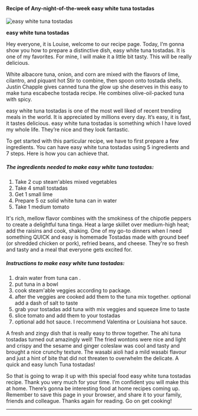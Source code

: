             

#### Recipe of Any-night-of-the-week easy white tuna tostadas

![easy  white tuna tostadas](https://img-global.cpcdn.com/recipes/58482320/751x532cq70/easy-white-tuna-tostadas-recipe-main-photo.jpg)

**easy white tuna tostadas**

Hey everyone, it is Louise, welcome to our recipe page. Today, I’m gonna show you how to prepare a distinctive dish, easy white tuna tostadas. It is one of my favorites. For mine, I will make it a little bit tasty. This will be really delicious.

White albacore tuna, onion, and corn are mixed with the flavors of lime, cilantro, and piquant hot Stir to combine, then spoon onto tostada shells. Justin Chapple gives canned tuna the glow up she deserves in this easy to make tuna escabeche tostada recipe. He combines olive-oil-packed tuna with spicy.

easy white tuna tostadas is one of the most well liked of recent trending meals in the world. It is appreciated by millions every day. It’s easy, it is fast, it tastes delicious. easy white tuna tostadas is something which I have loved my whole life. They’re nice and they look fantastic.

To get started with this particular recipe, we have to first prepare a few ingredients. You can have easy white tuna tostadas using 5 ingredients and 7 steps. Here is how you can achieve that.

##### The ingredients needed to make easy white tuna tostadas:

1.  Take 2 cup steam'ables mixed vegetables
2.  Take 4 small tostadas
3.  Get 1 small lime
4.  Prepare 5 oz solid white tuna can in water
5.  Take 1 medium tomato

It's rich, mellow flavor combines with the smokiness of the chipotle peppers to create a delightful tuna tinga. Heat a large skillet over medium-high heat; add the raisins and cook, shaking. One of my go-to dinners when I need something QUICK and easy is homemade Tostadas made with ground beef (or shredded chicken or pork), refried beans, and cheese. They're so fresh and tasty and a meal that everyone gets excited for.

##### Instructions to make easy white tuna tostadas:

1.  drain water from tuna can .
2.  put tuna in a bowl
3.  cook steam'able veggies according to package.
4.  after the veggies are cooked add them to the tuna mix together. optional add a dash of salt to taste
5.  grab your tostadas add tuna with mix veggies and squeeze lime to taste
6.  slice tomato and add them to your tostadas
7.  optional add hot sauce. I recommend Valentina or Louisiana hot sauce.

A fresh and zingy dish that is really easy to throw together. The ahi tuna tostadas turned out amazingly well! The fried wontons were nice and light and crispy and the sesame and ginger coleslaw was cool and tasty and brought a nice crunchy texture. The wasabi aioli had a mild wasabi flavour and just a hint of bite that did not threaten to overwhelm the delicate. A quick and easy lunch Tuna tostadas!

So that is going to wrap it up with this special food easy white tuna tostadas recipe. Thank you very much for your time. I’m confident you will make this at home. There’s gonna be interesting food at home recipes coming up. Remember to save this page in your browser, and share it to your family, friends and colleague. Thanks again for reading. Go on get cooking!

* * *